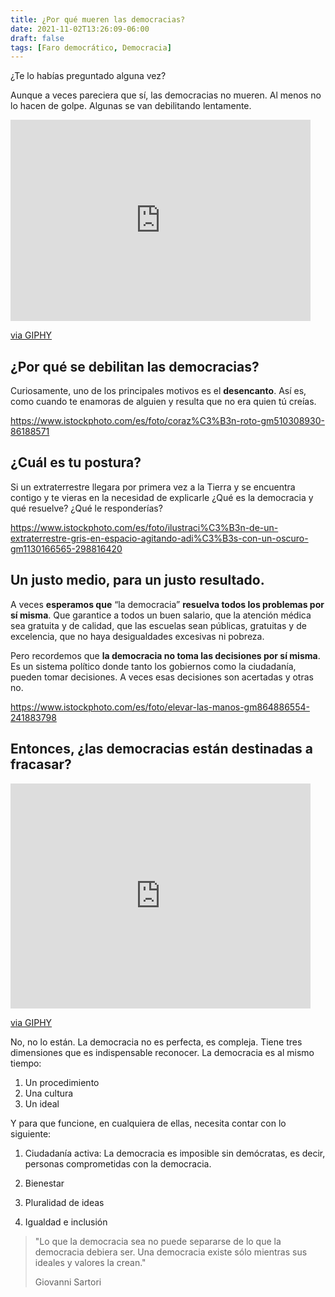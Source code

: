 ```yaml
---
title: ¿Por qué mueren las democracias?
date: 2021-11-02T13:26:09-06:00
draft: false
tags: [Faro democrático, Democracia]
---
```


¿Te lo habías preguntado alguna vez?

<!--more-->

Aunque a veces pareciera que sí, las democracias no mueren.  Al menos
no lo hacen de golpe. Algunas se van debilitando lentamente.

<iframe src="https://giphy.com/embed/7B4hNdKiLmIZsVPfAw" width="480" height="322" frameBorder="0" class="giphy-embed" allowFullScreen></iframe><p><a href="https://giphy.com/gifs/cbsnews-inauguration-2021-7B4hNdKiLmIZsVPfAw">via GIPHY</a></p> 

## ¿Por qué se debilitan las democracias?

Curiosamente, uno de los principales motivos es el **desencanto**. Así es,
como cuando te enamoras de alguien y resulta que no era quien tú
creías.

https://www.istockphoto.com/es/foto/coraz%C3%B3n-roto-gm510308930-86188571

## ¿Cuál es tu postura?

Si un extraterrestre llegara por primera vez a la Tierra y se
encuentra contigo y te vieras en la necesidad de explicarle ¿Qué es la
democracia y qué resuelve?  ¿Qué le responderías?

https://www.istockphoto.com/es/foto/ilustraci%C3%B3n-de-un-extraterrestre-gris-en-espacio-agitando-adi%C3%B3s-con-un-oscuro-gm1130166565-298816420

## Un justo medio, para un justo resultado.

A veces **esperamos que** “la democracia” **resuelva todos los
problemas por sí misma**. Que garantice a todos un buen salario, que
la atención médica sea gratuita y de calidad, que las escuelas sean
públicas, gratuitas y de excelencia, que no haya desigualdades
excesivas ni pobreza.

Pero recordemos que **la democracia no toma las decisiones por sí
misma**. Es un sistema político donde tanto los gobiernos como la
ciudadanía, pueden tomar decisiones. A veces esas decisiones son
acertadas y otras no.

https://www.istockphoto.com/es/foto/elevar-las-manos-gm864886554-241883798

## Entonces, ¿las democracias están destinadas a fracasar?

<iframe src="https://giphy.com/embed/872o15eAXFBw66UfNl" width="480" height="360" frameBorder="0" class="giphy-embed" allowFullScreen></iframe><p><a href="https://giphy.com/gifs/nickjonas-nick-jonas-872o15eAXFBw66UfNl">via GIPHY</a></p>

No, no lo están. La democracia no es perfecta, es compleja. Tiene tres dimensiones que es indispensable reconocer. La democracia es al mismo tiempo:  

1. Un procedimiento
2. Una cultura 
3. Un ideal

Y para que funcione, en cualquiera de ellas, necesita contar con lo siguiente: 

1. Ciudadanía activa: La democracia es imposible sin demócratas, es
   decir, personas comprometidas con la democracia.

2. Bienestar
3. Pluralidad de ideas
4. Igualdad e inclusión

<!-- Párrafo de cierre. Puede ser una invitación a aplicar lo aprendido. -->

> "Lo que la democracia sea no puede separarse de lo que la democracia
> debiera ser. Una democracia existe sólo mientras sus ideales y
> valores la crean."
>
> Giovanni Sartori
